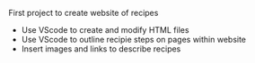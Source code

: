First project to create website of recipes

<ul>
<li> Use VScode to create and modify HTML files </li>
<li> Use VScode to outline recipie steps on pages within website</li>  
<li> Insert images and links to describe recipes</li> 
</ul>
